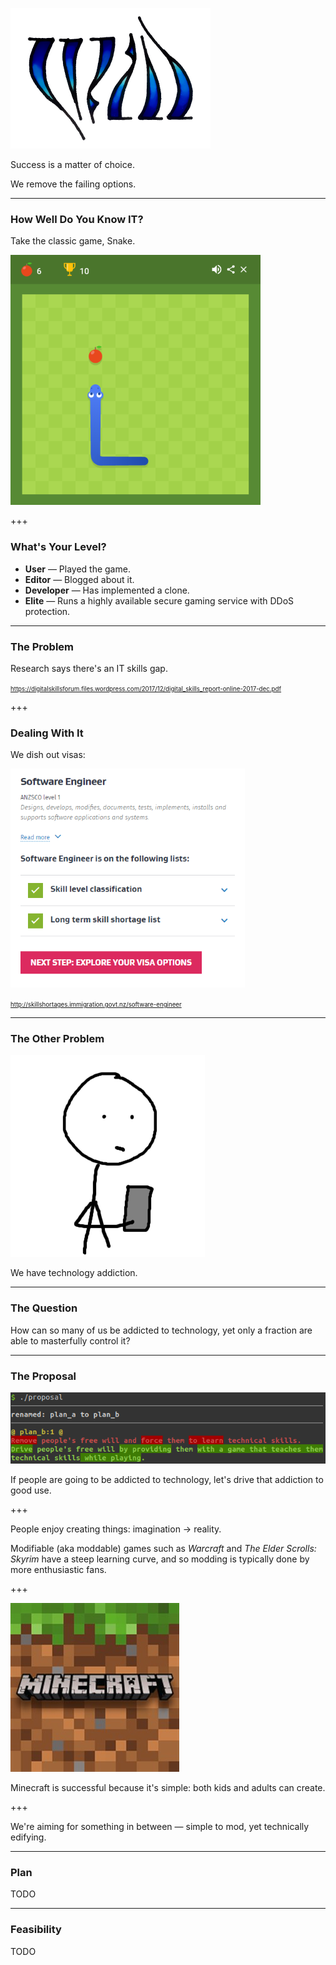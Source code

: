 ![Will](assets/images/logo_will_s.png)

Success is a matter of choice.

We remove the failing options.

---

### How Well Do You Know IT?

Take the classic game, Snake.

![Snake Game](assets/images/snake.png)

+++

### What's Your Level?

* **User** &mdash; Played the game.
* **Editor** &mdash; Blogged about it.
* **Developer** &mdash; Has implemented a clone.
* **Elite** &mdash; Runs a highly available secure gaming service with DDoS protection.

---

### The Problem

Research says there's an IT skills gap.

<small><small>https://digitalskillsforum.files.wordpress.com/2017/12/digital_skills_report-online-2017-dec.pdf</small></small>

+++

### Dealing With It

We dish out visas:

![IT Skills Shortage](assets/images/skills_shortage.png)

<small><small>http://skillshortages.immigration.govt.nz/software-engineer</small></small>

---

### The Other Problem

![Tech Addition](assets/images/tech_addiction.png)

We have technology addiction.

---

### The Question

How can so many of us be addicted to technology, yet only a fraction are able to masterfully control it?

---

### The Proposal

![Drive people's free will by providing them with a game that teaches them technical skills while playing.](assets/images/proposal.png)

If people are going to be addicted to technology, let's drive that addiction to good use.

+++

People enjoy creating things: imagination &rarr; reality.

Modifiable (aka moddable) games such as *Warcraft* and *The Elder Scrolls: Skyrim* have a steep learning curve, and so modding is typically done by more enthusiastic fans.

+++

![Minecraft](assets/images/minecraft.jpeg)

Minecraft is successful because it's simple: both kids and adults can create.

+++

We're aiming for something in between &mdash; simple to mod, yet technically edifying.

---

### Plan

TODO

---

### Feasibility

TODO
